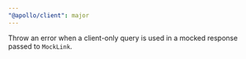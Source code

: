 ```yaml
---
"@apollo/client": major
---
```


Throw an error when a client-only query is used in a mocked response passed to `MockLink`.

